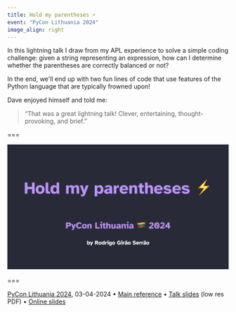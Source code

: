 ```yaml
---
title: Hold my parentheses ⚡️
event: "PyCon Lithuania 2024"
image_align: right
---
```


In this lightning talk I draw from my APL experience to solve a simple coding challenge:
given a string representing an expression, how can I determine whether the parentheses are correctly balanced or not?

In the end, we'll end up with two fun lines of code that use features of the Python language that are typically frowned upon!

Dave enjoyed himself and told me:

 > “That was a great lightning talk! Clever, entertaining, thought-provoking, and brief.”

===

![](_slide.webp)

===

[PyCon Lithuania 2024](https://pycon.lt/2024/schedule/), 03-04-2024 • [Main reference](/blog/hold-my-parentheses) • [Talk slides][pdf-slides] (low res PDF) • [Online slides][snappify-slides]


[pdf-slides]: https://github.com/mathspp/talks/blob/main/20240403_pycon_lithuania_lightning_hold_my_parens/slides.pdf
[snappify-slides]: https://snappify.com/view/dfec7e35-5b3e-41d1-aaa8-692349d4701e

